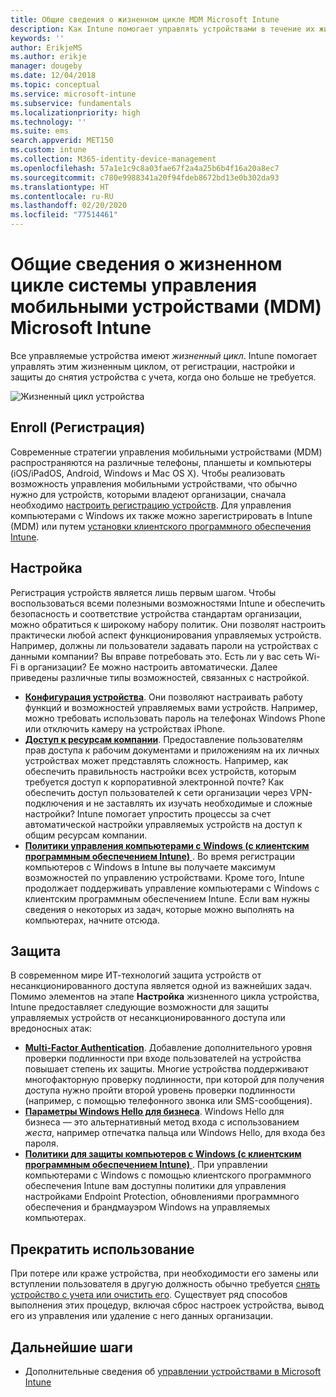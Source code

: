 ```yaml
---
title: Общие сведения о жизненном цикле MDM Microsoft Intune
description: Как Intune помогает управлять устройствами в течение их жизненного цикла — от регистрации и настройки до снятия с учета.
keywords: ''
author: ErikjeMS
ms.author: erikje
manager: dougeby
ms.date: 12/04/2018
ms.topic: conceptual
ms.service: microsoft-intune
ms.subservice: fundamentals
ms.localizationpriority: high
ms.technology: ''
ms.suite: ems
search.appverid: MET150
ms.custom: intune
ms.collection: M365-identity-device-management
ms.openlocfilehash: 57a1e1c9c8a03fae67f2a4a25b6b4f16a20a8ec7
ms.sourcegitcommit: c780e9988341a20f94fdeb8672bd13e0b302da93
ms.translationtype: HT
ms.contentlocale: ru-RU
ms.lasthandoff: 02/20/2020
ms.locfileid: "77514461"
---
```

# <a name="overview-of-the-microsoft-intune-mobile-device-management-mdm-lifecycle"></a>Общие сведения о жизненном цикле системы управления мобильными устройствами (MDM) Microsoft Intune

Все управляемые устройства имеют *жизненный цикл*. Intune помогает управлять этим жизненным циклом, от регистрации, настройки и защиты до снятия устройства с учета, когда оно больше не требуется.

![Жизненный цикл устройства](./media/device-lifecycle/device-lifecycle.png "Жизненный цикл устройства Intune")

## <a name="enroll"></a>Enroll (Регистрация)

Современные стратегии управления мобильными устройствами (MDM) распространяются на различные телефоны, планшеты и компьютеры (iOS/iPadOS, Android, Windows и Mac OS X). Чтобы реализовать возможность управления мобильными устройствами, что обычно нужно для устройств, которыми владеют организации, сначала необходимо [настроить регистрацию устройств](../enrollment/device-enrollment.md). Для управления компьютерами с Windows их также можно зарегистрировать в Intune (MDM) или путем [установки клиентского программного обеспечения Intune](../manage-windows-pcs-with-microsoft-intune.md).

## <a name="configure"></a>Настройка

Регистрация устройств является лишь первым шагом. Чтобы воспользоваться всеми полезными возможностями Intune и обеспечить безопасность и соответствие устройства стандартам организации, можно обратиться к широкому набору политик. Они позволят настроить практически любой аспект функционирования управляемых устройств. Например, должны ли пользователи задавать пароли на устройствах с данными компании? Вы вправе потребовать это. Есть ли у вас сеть Wi-Fi в организации? Ее можно настроить автоматически. Далее приведены различные типы возможностей, связанных с настройкой.

- [**Конфигурация устройства**](../configuration/device-profiles.md). Они позволяют настраивать работу функций и возможностей управляемых вами устройств. Например, можно требовать использовать пароль на телефонах Windows Phone или отключить камеру на устройствах iPhone.
- [**Доступ к ресурсам компании**](../configuration/device-profiles.md). Предоставление пользователям прав доступа к рабочим документами и приложениям на их личных устройствах может представлять сложность. Например, как обеспечить правильность настройки всех устройств, которым требуется доступ к корпоративной электронной почте? Как обеспечить доступ пользователей к сети организации через VPN-подключения и не заставлять их изучать необходимые и сложные настройки? Intune помогает упростить процессы за счет автоматической настройки управляемых устройств на доступ к общим ресурсам компании.
- [**Политики управления компьютерами с Windows (с клиентским программным обеспечением Intune)** ](common-windows-pc-management-tasks-with-the-microsoft-intune-computer-client.md). Во время регистрации компьютеров с Windows в Intune вы получаете максимум возможностей по управлению устройствами. Кроме того, Intune продолжает поддерживать управление компьютерами с Windows с клиентским программным обеспечением Intune. Если вам нужны сведения о некоторых из задач, которые можно выполнять на компьютерах, начните отсюда.

## <a name="protect"></a>Защита

В современном мире ИТ-технологий защита устройств от несанкционированного доступа является одной из важнейших задач. Помимо элементов на этапе **Настройка** жизненного цикла устройства, Intune предоставляет следующие возможности для защиты управляемых устройств от несанкционированного доступа или вредоносных атак:

- [**Multi-Factor Authentication**](../enrollment/multi-factor-authentication.md). Добавление дополнительного уровня проверки подлинности при входе пользователей на устройства повышает степень их защиты. Многие устройства поддерживают многофакторную проверку подлинности, при которой для получения доступа нужно пройти второй уровень проверки подлинности (например, с помощью телефонного звонка или SMS-сообщения).
- [**Параметры Windows Hello для бизнеса**](../protect/windows-hello.md). Windows Hello для бизнеса — это альтернативный метод входа с использованием *жеста*, например отпечатка пальца или Windows Hello, для входа без пароля.
- [**Политики для защиты компьютеров с Windows (с клиентским программным обеспечением Intune)** ](../policies-to-protect-windows-pcs-in-microsoft-intune.md). При управлении компьютерами с Windows с помощью клиентского программного обеспечения Intune вам доступны политики для управления настройками Endpoint Protection, обновлениями программного обеспечения и брандмауэром Windows на управляемых компьютерах.

## <a name="retire"></a>Прекратить использование

При потере или краже устройства, при необходимости его замены или вступлении пользователя в другую должность обычно требуется [снять устройство с учета или очистить его](../remote-actions/device-management.md). Существует ряд способов выполнения этих процедур, включая сброс настроек устройства, вывод его из управления или удаление с него данных организации.

## <a name="next-steps"></a>Дальнейшие шаги

- Дополнительные сведения об [управлении устройствами в Microsoft Intune](../remote-actions/device-management.md)
